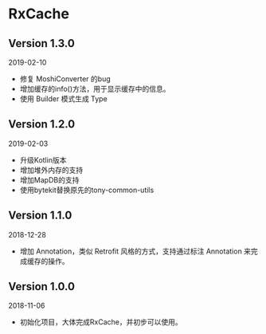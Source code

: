 RxCache
===

Version 1.3.0
---
2019-02-10
* 修复 MoshiConverter 的bug
* 增加缓存的info()方法，用于显示缓存中的信息。
* 使用 Builder 模式生成 Type

Version 1.2.0
---
2019-02-03
* 升级Kotlin版本
* 增加堆外内存的支持
* 增加MapDB的支持
* 使用bytekit替换原先的tony-common-utils

Version 1.1.0
---
2018-12-28
* 增加 Annotation，类似 Retrofit 风格的方式，支持通过标注 Annotation 来完成缓存的操作。

Version 1.0.0
---
2018-11-06
* 初始化项目，大体完成RxCache，并初步可以使用。